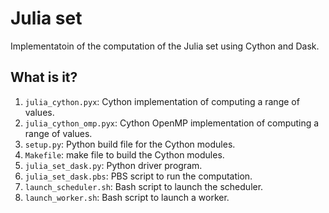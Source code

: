 # Julia set

Implementatoin of the computation of the Julia set using Cython and Dask.

## What is it?

1. `julia_cython.pyx`: Cython implementation of computing a range of values.
1. `julia_cython_omp.pyx`: Cython OpenMP implementation of computing a range of
   values.
1. `setup.py`: Python build file for the Cython modules.
1. `Makefile`: make file to build the Cython modules.
1. `julia_set_dask.py`: Python driver program.
1. `julia_set_dask.pbs`: PBS script to run the computation.
1. `launch_scheduler.sh`: Bash script to launch the scheduler.
1. `launch_worker.sh`: Bash script to launch a worker.

